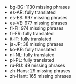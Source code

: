 - bg-BG: 1130 missing phrases
- es-AR: fully translated
- es-ES: 997 missing phrases
- es-VE: 977 missing phrases
- fi-FI: 974 missing phrases
- fr-FR: fully translated
- it-IT: fully translated
- ja-JP: 38 missing phrases
- ko-KR: fully translated
- nl-NL: fully translated
- pl-PL: fully translated
- ru-RU: 49 missing phrases
- zh-Hans: 29 missing phrases
- zh-Hant: 165 missing phrases
